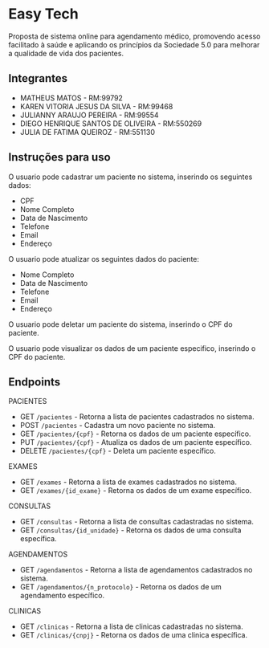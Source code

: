 # Easy Tech
Proposta de sistema online para agendamento médico, promovendo acesso facilitado à saúde e aplicando os princípios da Sociedade 5.0 para melhorar a qualidade de vida dos pacientes.
## Integrantes

- MATHEUS MATOS - RM:99792
- KAREN VITORIA JESUS DA SILVA - RM:99468
- JULIANNY ARAUJO PEREIRA - RM:99554
- DIEGO HENRIQUE SANTOS DE OLIVEIRA - RM:550269
- JULIA DE FATIMA QUEIROZ - RM:551130

## Instruções para uso
O usuario pode cadastrar um paciente no sistema, inserindo os seguintes dados:
- CPF
- Nome Completo
- Data de Nascimento
- Telefone
- Email
- Endereço

O usuario pode atualizar os seguintes dados do paciente:
- Nome Completo
- Data de Nascimento
- Telefone
- Email
- Endereço

O usuario pode deletar um paciente do sistema, inserindo o CPF do paciente.

O usuario pode visualizar os dados de um paciente especifico, inserindo o CPF do paciente.


## Endpoints
PACIENTES
- GET `/pacientes` - Retorna a lista de pacientes cadastrados no sistema.
- POST `/pacientes` - Cadastra um novo paciente no sistema.
- GET `/pacientes/{cpf}` - Retorna os dados de um paciente específico.
- PUT `/pacientes/{cpf}` - Atualiza os dados de um paciente específico.
- DELETE `/pacientes/{cpf}` - Deleta um paciente específico.

EXAMES
- GET `/exames` - Retorna a lista de exames cadastrados no sistema.
- GET `/exames/{id_exame}` - Retorna os dados de um exame específico.

CONSULTAS
- GET `/consultas` - Retorna a lista de consultas cadastradas no sistema.
- GET `/consultas/{id_unidade}` - Retorna os dados de uma consulta específica.

AGENDAMENTOS
- GET `/agendamentos` - Retorna a lista de agendamentos cadastrados no sistema.
- GET `/agendamentos/{n_protocolo}` - Retorna os dados de um agendamento específico.

CLINICAS
- GET `/clinicas` - Retorna a lista de clinicas cadastradas no sistema.
- GET `/clinicas/{cnpj}` - Retorna os dados de uma clinica específica.
